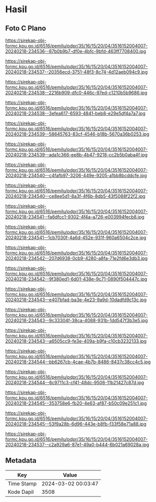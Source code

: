 # Hasil

## Foto C Plano

https://sirekap-obj-formc.kpu.go.id/6516/pemilu/pdpr/35/16/15/20/04/3516152004007-20240218-234536--87b0b9b7-df0e-4bfc-9bfd-463ff7708400.jpg

https://sirekap-obj-formc.kpu.go.id/6516/pemilu/pdpr/35/16/15/20/04/3516152004007-20240218-234537--20356ecd-3751-48f3-8c74-4d12aeb094c9.jpg

https://sirekap-obj-formc.kpu.go.id/6516/pemilu/pdpr/35/16/15/20/04/3516152004007-20240218-234538--2216b909-dfc0-446c-97ed-c1210b5b9686.jpg

https://sirekap-obj-formc.kpu.go.id/6516/pemilu/pdpr/35/16/15/20/04/3516152004007-20240218-234538--3efea617-6593-4841-beb8-e29e5df4a7a7.jpg

https://sirekap-obj-formc.kpu.go.id/6516/pemilu/pdpr/35/16/15/20/04/3516152004007-20240218-234539--58645763-83cf-4546-b18b-5670a36b0253.jpg

https://sirekap-obj-formc.kpu.go.id/6516/pemilu/pdpr/35/16/15/20/04/3516152004007-20240218-234539--ada1c366-ee8b-4b47-9218-cc2b5b0aba4f.jpg

https://sirekap-obj-formc.kpu.go.id/6516/pemilu/pdpr/35/16/15/20/04/3516152004007-20240218-234540--c4fafb97-3206-449e-9205-a1bb8bcddcfe.jpg

https://sirekap-obj-formc.kpu.go.id/6516/pemilu/pdpr/35/16/15/20/04/3516152004007-20240218-234540--ce8ee5d1-8a3f-4f6b-8db5-43f5088f22f2.jpg

https://sirekap-obj-formc.kpu.go.id/6516/pemilu/pdpr/35/16/15/20/04/3516152004007-20240218-234541--fa6dfcc1-9302-4f4a-a726-e003994fecb8.jpg

https://sirekap-obj-formc.kpu.go.id/6516/pemilu/pdpr/35/16/15/20/04/3516152004007-20240218-234541--1cb7030f-4a6d-452e-931f-960a6504c2ce.jpg

https://sirekap-obj-formc.kpu.go.id/6516/pemilu/pdpr/35/16/15/20/04/3516152004007-20240218-234542--207d6938-0cb9-4280-a8fa-71e2fd6e3db3.jpg

https://sirekap-obj-formc.kpu.go.id/6516/pemilu/pdpr/35/16/15/20/04/3516152004007-20240218-234542--9f380ed1-6d01-438e-9c71-0890f504447c.jpg

https://sirekap-obj-formc.kpu.go.id/6516/pemilu/pdpr/35/16/15/20/04/3516152004007-20240218-234543--e407bfad-ba3e-4e23-9a9d-10dadfd9c13c.jpg

https://sirekap-obj-formc.kpu.go.id/6516/pemilu/pdpr/35/16/15/20/04/3516152004007-20240218-234543--9c33304f-38ca-4088-931b-1dd547f3b3e5.jpg

https://sirekap-obj-formc.kpu.go.id/6516/pemilu/pdpr/35/16/15/20/04/3516152004007-20240218-234543--a6505cc9-fe3e-409a-b9fa-c10cb3232133.jpg

https://sirekap-obj-formc.kpu.go.id/6516/pemilu/pdpr/35/16/15/20/04/3516152004007-20240218-234544--bb6267cb-4cae-4b7b-8486-8437c38cc4c5.jpg

https://sirekap-obj-formc.kpu.go.id/6516/pemilu/pdpr/35/16/15/20/04/3516152004007-20240218-234544--6c9711c3-cf41-48dc-9506-11b21427c87d.jpg

https://sirekap-obj-formc.kpu.go.id/6516/pemilu/pdpr/35/16/15/20/04/3516152004007-20240218-234545--353758e6-fb20-4e63-af87-b50c09e251c1.jpg

https://sirekap-obj-formc.kpu.go.id/6516/pemilu/pdpr/35/16/15/20/04/3516152004007-20240218-234545--53f9a28b-6d96-443e-b8fb-f33f58e71a88.jpg

https://sirekap-obj-formc.kpu.go.id/6516/pemilu/pdpr/35/16/15/20/04/3516152004007-20240218-234537--c2a929a6-87e1-49a0-b444-6b021a69028a.jpg


## Metadata

| Key        | Value               |
| ---------- | ------------------- |
| Time Stamp | 2024-03-02 00:03:47 |
| Kode Dapil | 3508                |



